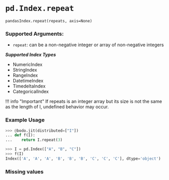 # `pd.Index.repeat`

`pandasIndex.repeat(repeats, axis=None)`

### Supported Arguments:

  - `repeat`: can be a non-negative integer or array of non-negative integers

***Supported Index Types***

  - NumericIndex
  - StringIndex
  - RangeIndex
  - DatetimeIndex
  - TimedeltaIndex
  - CategoricalIndex

!!! info "Important"
      If repeats is an integer array but its size is not the same as the length of I, undefined behavior may occur.

### Example Usage

```py
>>> @bodo.jit(distributed=["I"])
... def f(I):
...    return I.repeat(3)

>>> I = pd.Index(["A", "B", "C"])
>>> f(I)
Index(['A', 'A', 'A', 'B', 'B', 'B', 'C', 'C', 'C'], dtype='object')
```

### Missing values



